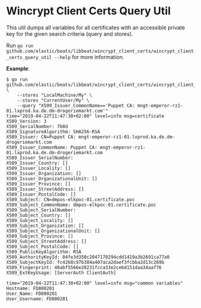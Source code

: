 # Wincrypt Client Certs Query Util

This util dumps all variables for all certificates with an accessible private key for the given search criteria (query and stores).

Run `go run github.com/elastic/beats/libbeat/wincrypt_client_certs/wincrypt_client_certs_query_util --help` for more information.

**Example**:
```
$ go run github.com/elastic/beats/libbeat/wincrypt_client_certs/wincrypt_client_certs_query_util \
    --stores "LocalMachine/My" \
    --stores "CurrentUser/My" \
    --query "X509_Issuer_CommonName=='Puppet CA: mngt-emperor-rz1-01.lxprod.ka.de.dm-drogeriemarkt.com'"
time="2019-04-22T11:47:30+02:00" level=info msg=certificate
X509_Version: 3
X509_SerialNumber: 7b0d
X509_SignatureAlgorithm: SHA256-RSA
X509_Issuer: CN=Puppet CA: mngt-emperor-rz1-01.lxprod.ka.de.dm-drogeriemarkt.com
X509_Issuer_CommonName: Puppet CA: mngt-emperor-rz1-01.lxprod.ka.de.dm-drogeriemarkt.com
X509_Issuer_SerialNumber:
X509_Issuer_Country: []
X509_Issuer_Locality: []
X509_Issuer_Organization: []
X509_Issuer_OrganizationalUnit: []
X509_Issuer_Province: []
X509_Issuer_StreetAddress: []
X509_Issuer_PostalCode: []
X509_Subject: CN=dmpos-elkpoc-01.certificate.poc
X509_Subject_CommonName: dmpos-elkpoc-01.certificate.poc
X509_Subject_SerialNumber:
X509_Subject_Country: []
X509_Subject_Locality: []
X509_Subject_Organization: []
X509_Subject_OrganizationalUnit: []
X509_Subject_Province: []
X509_Subject_StreetAddress: []
X509_Subject_PostalCode: []
X509_PublicKeyAlgorithm: RSA
X509_AuthorityKeyId: 04fe3d350c2047170294cdd1419a3b2691ca77a0
X509_SubjectKeyId: fc4268c97b384a407aca2daef3fcbba2d13c269b
X509_Fingerprint: 48abf5566e20231fcca33e2ce6d151daa34aaf76
X509_ExtKeyUsage: [ServerAuth ClientAuth]

time="2019-04-22T11:47:30+02:00" level=info msg="common variables"
Hostname: FD800201
User_Name: FD800201
User_Username: FD800201
```
